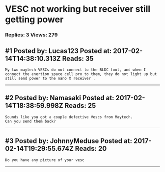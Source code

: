 # VESC not working but receiver still getting power

### Replies: 3 Views: 279

## \#1 Posted by: Lucas123 Posted at: 2017-02-14T14:38:10.313Z Reads: 35

```
My two maytech VESCs do not connect to the BLDC tool, and when I connect the enertion space cell pro to them, they do not light up but still send power to the nano X receiver .
```

---
## \#2 Posted by: Namasaki Posted at: 2017-02-14T18:38:59.998Z Reads: 25

```
Sounds like you got a couple defective Vescs from Maytech. 
Can you send them back?
```

---
## \#3 Posted by: JohnnyMeduse Posted at: 2017-02-14T19:29:55.674Z Reads: 20

```
Do you have any picture of your vesc
```

---
